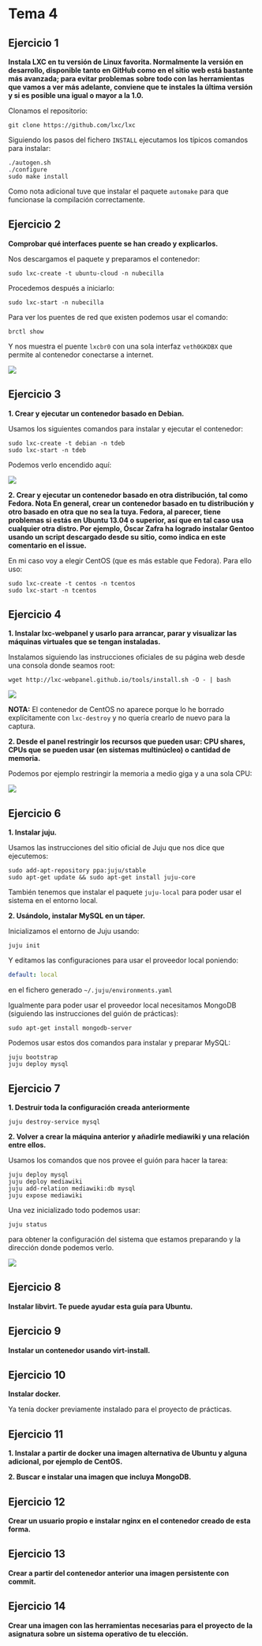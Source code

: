 
Tema 4
======

Ejercicio 1
-----------

**Instala LXC en tu versión de Linux favorita. Normalmente la versión en desarrollo, disponible tanto en GitHub como en el sitio web está bastante más avanzada; para evitar problemas sobre todo con las herramientas que vamos a ver más adelante, conviene que te instales la última versión y si es posible una igual o mayor a la 1.0.**

Clonamos el repositorio:

```shell
git clone https://github.com/lxc/lxc
```

Siguiendo los pasos del fichero `INSTALL` ejecutamos los típicos comandos para instalar:

```shell
./autogen.sh
./configure
sudo make install
```

Como nota adicional tuve que instalar el paquete `automake` para que funcionase la compilación correctamente.


Ejercicio 2
-----------

**Comprobar qué interfaces puente se han creado y explicarlos.**

Nos descargamos el paquete y preparamos el contenedor:

```shell
sudo lxc-create -t ubuntu-cloud -n nubecilla
```

Procedemos después a iniciarlo:

```shell
sudo lxc-start -n nubecilla
```

Para ver los puentes de red que existen podemos usar el comando:

```shell
brctl show
```

Y nos muestra el puente `lxcbr0` con una sola interfaz `veth0GKDBX` que permite al contenedor conectarse a internet.

![](https://raw.githubusercontent.com/ernestoalejo/ivimages/master/img1.png)


Ejercicio 3
-----------

**1. Crear y ejecutar un contenedor basado en Debian.**

Usamos los siguientes comandos para instalar y ejecutar el contenedor:

```shell
sudo lxc-create -t debian -n tdeb
sudo lxc-start -n tdeb
```

Podemos verlo encendido aquí:

![](https://raw.githubusercontent.com/ernestoalejo/ivimages/master/img6.png)

**2. Crear y ejecutar un contenedor basado en otra distribución, tal como Fedora. Nota En general, crear un contenedor basado en tu distribución y otro basado en otra que no sea la tuya. Fedora, al parecer, tiene problemas si estás en Ubuntu 13.04 o superior, así que en tal caso usa cualquier otra distro. Por ejemplo, Óscar Zafra ha logrado instalar Gentoo usando un script descargado desde su sitio, como indica en este comentario en el issue.**

En mi caso voy a elegir CentOS (que es más estable que Fedora). Para ello uso:

```shell
sudo lxc-create -t centos -n tcentos
sudo lxc-start -n tcentos
```


Ejercicio 4
-----------

**1. Instalar lxc-webpanel y usarlo para arrancar, parar y visualizar las máquinas virtuales que se tengan instaladas.**

Instalamos siguiendo las instrucciones oficiales de su página web desde una consola donde seamos root:

```shell
wget http://lxc-webpanel.github.io/tools/install.sh -O - | bash
```

![](https://raw.githubusercontent.com/ernestoalejo/ivimages/master/img4.png)

**NOTA:** El contenedor de CentOS no aparece porque lo he borrado explícitamente con ```lxc-destroy``` y no quería crearlo de nuevo para la captura.


**2. Desde el panel restringir los recursos que pueden usar: CPU shares, CPUs que se pueden usar (en sistemas multinúcleo) o cantidad de memoria.**

Podemos por ejemplo restringir la memoria a medio giga y a una sola CPU:

![](https://raw.githubusercontent.com/ernestoalejo/ivimages/master/img5.png)


Ejercicio 6
-----------

**1. Instalar juju.**

Usamos las instrucciones del sitio oficial de Juju que nos dice que ejecutemos:

```shell
sudo add-apt-repository ppa:juju/stable
sudo apt-get update && sudo apt-get install juju-core
```

También tenemos que instalar el paquete `juju-local` para poder usar el sistema en el entorno local.


**2. Usándolo, instalar MySQL en un táper.**

Inicializamos el entorno de Juju usando:

```shell
juju init
```

Y editamos las configuraciones para usar el proveedor local poniendo:

```yaml
default: local
```

en el fichero generado `~/.juju/environments.yaml`

Igualmente para poder usar el proveedor local necesitamos MongoDB (siguiendo las instrucciones del guión de prácticas):

```shell
sudo apt-get install mongodb-server
```

Podemos usar estos dos comandos para instalar y preparar MySQL:

```shell
juju bootstrap
juju deploy mysql
```


Ejercicio 7
-----------

**1. Destruir toda la configuración creada anteriormente**

```shell
juju destroy-service mysql
```


**2. Volver a crear la máquina anterior y añadirle mediawiki y una relación entre ellos.**

Usamos los comandos que nos provee el guión para hacer la tarea:

```shell
juju deploy mysql
juju deploy mediawiki
juju add-relation mediawiki:db mysql
juju expose mediawiki
```

Una vez inicializado todo podemos usar:

```shell
juju status
```

para obtener la configuración del sistema que estamos preparando y la dirección donde podemos verlo.

![](https://raw.githubusercontent.com/ernestoalejo/ivimages/master/img7.png)


Ejercicio 8
-----------

**Instalar libvirt. Te puede ayudar esta guía para Ubuntu.**


Ejercicio 9
-----------

**Instalar un contenedor usando virt-install.**


Ejercicio 10
------------

**Instalar docker.**

Ya tenía docker previamente instalado para el proyecto de prácticas.


Ejercicio 11
------------

**1. Instalar a partir de docker una imagen alternativa de Ubuntu y alguna adicional, por ejemplo de CentOS.**

**2. Buscar e instalar una imagen que incluya MongoDB.**


Ejercicio 12
------------

**Crear un usuario propio e instalar nginx en el contenedor creado de esta forma.**


Ejercicio 13
------------

**Crear a partir del contenedor anterior una imagen persistente con commit.**


Ejercicio 14
------------

**Crear una imagen con las herramientas necesarias para el proyecto de la asignatura sobre un sistema operativo de tu elección.**
